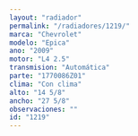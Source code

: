 ```yaml
---
layout: "radiador"
permalink: "/radiadores/1219/"
marca: "Chevrolet"
modelo: "Epica"
ano: "2009"
motor: "L4 2.5"
transmision: "Automática"
parte: "1770086Z01"
clima: "Con clima"
alto: "14 5/8"
ancho: "27 5/8"
observaciones: ""
id: "1219"
---
```


